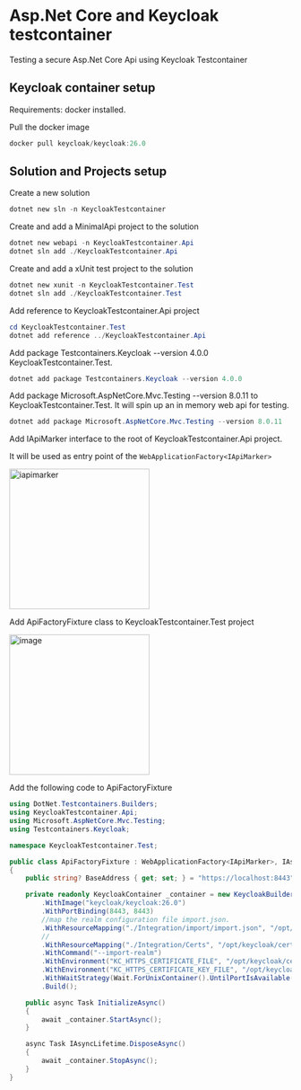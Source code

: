 # Asp.Net Core and Keycloak testcontainer 
Testing a secure Asp.Net Core Api using Keycloak Testcontainer

## Keycloak container setup

Requirements: docker installed.

Pull the docker image
```powershell
docker pull keycloak/keycloak:26.0
```

## Solution and Projects setup
Create a new solution
```powershell
dotnet new sln -n KeycloakTestcontainer
```
Create and add a MinimalApi project to the solution
```powershell
dotnet new webapi -n KeycloakTestcontainer.Api
dotnet sln add ./KeycloakTestcontainer.Api
```
Create and add a xUnit test project to the solution
```powershell
dotnet new xunit -n KeycloakTestcontainer.Test
dotnet sln add ./KeycloakTestcontainer.Test
```
Add reference to KeycloakTestcontainer.Api project
```powershell
cd KeycloakTestcontainer.Test
dotnet add reference ../KeycloakTestcontainer.Api
```
Add package Testcontainers.Keycloak --version 4.0.0 KeycloakTestcontainer.Test.
```powershell
dotnet add package Testcontainers.Keycloak --version 4.0.0
```
Add package Microsoft.AspNetCore.Mvc.Testing --version 8.0.11 to KeycloakTestcontainer.Test. It will spin up an in memory web api for testing.
```powershell
dotnet add package Microsoft.AspNetCore.Mvc.Testing --version 8.0.11
```
Add IApiMarker interface to the root of KeycloakTestcontainer.Api project.

It will be used as entry point of the ```WebApplicationFactory<IApiMarker>```
 
<img width="250" alt="iapimarker" src="https://github.com/user-attachments/assets/f81e22f5-07af-42ff-a9a8-2ee04629f416">

Add ApiFactoryFixture class to KeycloakTestcontainer.Test project

<img width="250" alt="image" src="https://github.com/user-attachments/assets/106d1875-22bd-4b58-9495-0c5118b58ac0">

Add the following code to ApiFactoryFixture 
```csharp
using DotNet.Testcontainers.Builders;
using KeycloakTestcontainer.Api;
using Microsoft.AspNetCore.Mvc.Testing;
using Testcontainers.Keycloak;

namespace KeycloakTestcontainer.Test;

public class ApiFactoryFixture : WebApplicationFactory<IApiMarker>, IAsyncLifetime
{
    public string? BaseAddress { get; set; } = "https://localhost:8443";

    private readonly KeycloakContainer _container = new KeycloakBuilder()
        .WithImage("keycloak/keycloak:26.0")
        .WithPortBinding(8443, 8443)
        //map the realm configuration file import.json.
        .WithResourceMapping("./Integration/import/import.json", "/opt/keycloak/data/import")
        //
        .WithResourceMapping("./Integration/Certs", "/opt/keycloak/certs")
        .WithCommand("--import-realm")
        .WithEnvironment("KC_HTTPS_CERTIFICATE_FILE", "/opt/keycloak/certs/cert.pem")
        .WithEnvironment("KC_HTTPS_CERTIFICATE_KEY_FILE", "/opt/keycloak/certs/key.key")
        .WithWaitStrategy(Wait.ForUnixContainer().UntilPortIsAvailable(8443))
        .Build();

    public async Task InitializeAsync()
    {
        await _container.StartAsync();
    }

    async Task IAsyncLifetime.DisposeAsync()
    {
        await _container.StopAsync();
    }
}
```


